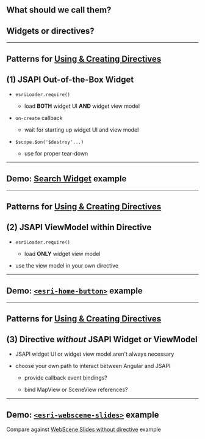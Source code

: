 ## What should we call them?

## Widgets or directives?

---

## Patterns for [Using & Creating Directives](http://esri.github.io/angular-esri-map/#/patterns/using-creating-widgets)

## (1) JSAPI Out-of-the-Box Widget

- `esriLoader.require()`
  - load **BOTH** widget UI **AND** widget view model

- `on-create` callback
  - wait for starting up widget UI and view model

- `$scope.$on('$destroy'...)`
  - use for proper tear-down

---

## Demo: [Search Widget](http://esri.github.io/angular-esri-map/#/examples/search) example

---

## Patterns for [Using & Creating Directives](http://esri.github.io/angular-esri-map/#/patterns/using-creating-widgets)

## (2) JSAPI ViewModel within Directive

- `esriLoader.require()`
  - load **ONLY** widget view model

- use the view model in your own directive

---

## Demo: [`<esri-home-button>`](http://esri.github.io/angular-esri-map/#/examples/home-button) example

---

## Patterns for [Using & Creating Directives](http://esri.github.io/angular-esri-map/#/patterns/using-creating-widgets)

## (3) Directive _without_ JSAPI Widget or ViewModel

- JSAPI widget UI or widget view model aren't always necessary

- choose your own path to interact between Angular and JSAPI

  - provide callback event bindings?

  - bind MapView or SceneView references?

---

## Demo: [`<esri-webscene-slides>`](http://esri.github.io/angular-esri-map/#/examples/webscene-slides-as-directive) example

Compare against [WebScene Slides without directive](http://esri.github.io/angular-esri-map/#/examples/webscene-slides) example
